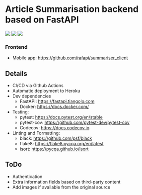 # Article Summarisation backend based on FastAPI

<p align="left">
     <img src="https://img.shields.io/github/license/rafapi/mvenv">
     <img src="https://img.shields.io/github/last-commit/rafapi/mvenv">
     <img src="https://github.com/rafapi/fastapi_text_sum/workflows/Continuous%20Integration%20and%20Delivery/badge.svg?branch=master">
</p>

### Frontend
* Mobile app: https://github.com/rafapi/summariser_client

## Details
* CI/CD via Github Actions
* Automatic deployment to Heroku
* Dev dependencies
  * FastAPI: https://fastapi.tiangolo.com
  * Docker: https://docs.docker.com/
* Testing:
  * pytest: https://docs.pytest.org/en/stable
  * pytest-cov: https://github.com/pytest-dev/pytest-cov
  * Codecov: https://docs.codecov.io
* Linting and Formatting:
  * black: https://github.com/psf/black
  * flake8: https://flake8.pycqa.org/en/latest
  * isort: https://pycqa.github.io/isort

## ToDo
* Authentication
* Extra information fields based on third-party content
* Add images if available from the original source
